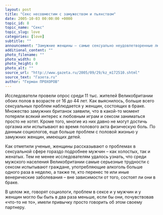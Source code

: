 ```yaml
---
layout: post
title: "Секс несовместим с замужеством и пьянством"
date: 2005-10-03 00:00:00 +0000
topic_id: 8
topic_name: "Секс"
topic_slug: love
categories: [love]
subtitle: ""
announcement: "Замужние женщины – самые сексуально неудовлетворенные люди на Земле. У мужчин же секс обрастает трудностями не из-за семейной жизни, а от пристрастия к алкоголю. К такому выводу пришли британские ученые."
additional_content: ""
photo_filename: ""
photo_width: 0
photo_height: 0
photo_alt: ""
source_url: "http://www.gazeta.ru/2005/09/29/kz_m172510.shtml"
source_text: "Газета.ru"
author: "Герман ПРОХОРОВ"
---
```

Исследователи провели опрос среди 11 тыс. жителей Великобритании обоих полов в возрасте от 16 до 44 лет. Как выяснилось, больше всего сексуальных проблем наблюдается у женщин, состоящих в браке. Множество замужних британок заявили, что в какой-то момент потеряли всякий интерес к любовным играм и сексом заниматься просто не хотят. Кроме того, многие из них давно не могут достичь оргазма или испытывают во время полового акта физическую боль. По данным социологов, еще больше проблем с половой жизнью у замужних женщин, имеющих детей.

Как отметили ученые, женщины рассказывают о проблемах в сексуальной сфере гораздо подробнее мужчин – как холостых, так и женатых. Тем не менее исследователям удалось узнать, что среди мужского населения Великобритании самые серьезные трудности с сексом испытывают граждане, употребляющие алкоголь больше одного раза в неделю, а также те, кто перенес те или иные венерические заболевания – вне зависимости от того, состоят ли они в браке.

В целом же, говорят социологи, проблем в сексе и у мужчин и у женщин могло бы быть в два раза меньше, если бы они, почувствовав «что-то не то», имели привычку просто говорить об этом своему партнеру.

